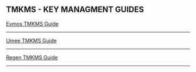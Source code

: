 ## TMKMS - KEY MANAGMENT GUIDES 
[Evmos TMKMS Guide](https://github.com/AlexToTheMoon/AM-Solutions/blob/main/tkms/evmos/evmos_9001-2.md)
* * *
[Umee TMKMS Guide ](https://github.com/AlexToTheMoon/AM-Solutions/blob/main/tkms/umee/canon-2-guide.md)
* * *
[Regen TMKMS Guide ](https://github.com/AlexToTheMoon/AM-Solutions/blob/main/tkms/regen/regen-1.md)
* * *
